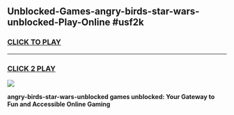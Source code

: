 
## Unblocked-Games-angry-birds-star-wars-unblocked-Play-Online #usf2k
<h3>
<a href="https://news.freeplayer.one?title=angry-birds-star-wars-unblocked&ref=3">CLICK TO PLAY</a></h3>
<hr>

<h3>
<a href="https://news.freeplayer.one?title=angry-birds-star-wars-unblocked&ref=3">CLICK 2 PLAY</a>
  
</h3>

<a href="https://news.freeplayer.one?title=angry-birds-star-wars-unblocked&ref=3"><img src="https://clearcache.store/games.png"></a>


**angry-birds-star-wars-unblocked games unblocked: Your Gateway to Fun and Accessible Online Gaming**
